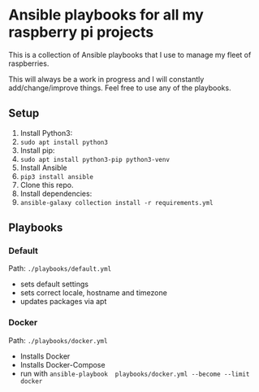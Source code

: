# Ansible playbooks for all my raspberry pi projects
This is a collection of Ansible playbooks that I use to manage my fleet of raspberries.

This will always be a work in progress and I will constantly add/change/improve things. Feel free to use any of the playbooks.

## Setup
1. Install Python3:
  1. `sudo apt install python3`
1. Install pip:
  2. `sudo apt install python3-pip python3-venv`
1. Install Ansible
  1. `pip3 install ansible`
1. Clone this repo. 
1. Install dependencies:
 1. `ansible-galaxy collection install -r requirements.yml`


## Playbooks

### Default

Path: `./playbooks/default.yml`

- sets default settings
- sets correct locale, hostname and timezone
- updates packages via apt

### Docker

Path: `./playbooks/docker.yml`

- Installs Docker
- Installs Docker-Compose
- run with `ansible-playbook  playbooks/docker.yml --become --limit docker`
